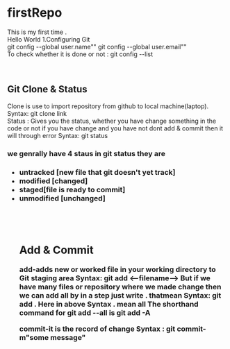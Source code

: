 # firstRepo
This is my first time .
<br>
Hello World 
1.Configuring Git
<br>
git config --global user.name""
 git config --global user.email""
 <br>
 To check whether it is done or not :
 git config --list

 <br>
 <h2>Git Clone & Status</h2>
 Clone is use to import repository from github to local machine(laptop).
 Syntax: git clone link

 <br>
 Status : Gives you the status, whether you have change something in the code or not if you have change and you have not dont add & commit then it will through error
 Syntax: git status

 <h3>we genrally have 4 staus in git status they are<h3>
 <ul>
 <li>untracked [new file that git doesn't yet track]</li>
 <li>modified [changed]</li>
 <li>staged[file is ready to commit] </li>
 <li>unmodified [unchanged]</li>
<br>
<br>
<br>

<h2>Add & Commit</h2>
add-adds new or worked file in your working directory to Git staging area
Syntax: git add <--filename-->
But if we have many files or repository where we made change then we can add all by in a step
just write .   thatmean Syntax: git add . 
Here in above Syntax . mean all
The shorthand command for git add --all is git add -A



commit-it is the record of change
Syntax : git commit-m"some message"